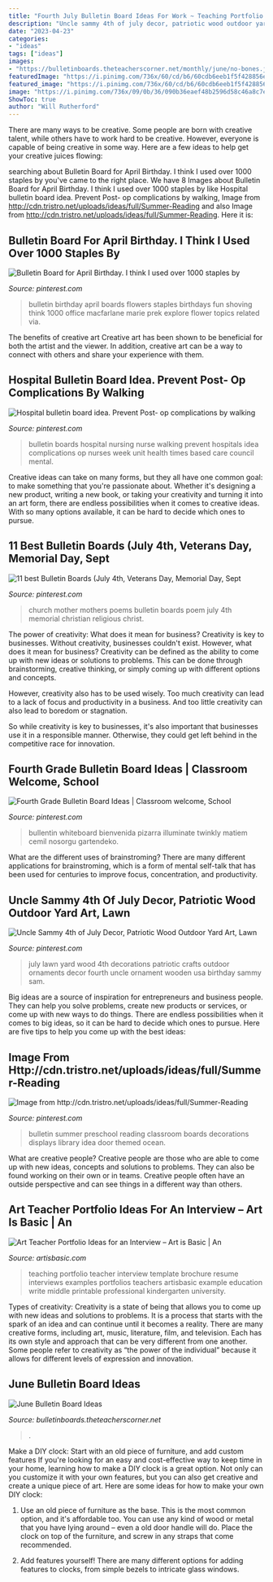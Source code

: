 ```yaml
---
title: "Fourth July Bulletin Board Ideas For Work ~ Teaching Portfolio Teacher Interview Template Brochure Resume Interviews Examples Portfolios Teachers Artisbasic Example Education Write Middle Printable Professional Kindergarten University"
description: "Uncle sammy 4th of july decor, patriotic wood outdoor yard art, lawn"
date: "2023-04-23"
categories:
- "ideas"
tags: ["ideas"]
images:
- "https://bulletinboards.theteacherscorner.net/monthly/june/no-bones.jpg"
featuredImage: "https://i.pinimg.com/736x/60/cd/b6/60cdb6eeb1f5f428856e71aebba210cc--bulletin-boards-hospitals.jpg"
featured_image: "https://i.pinimg.com/736x/60/cd/b6/60cdb6eeb1f5f428856e71aebba210cc--bulletin-boards-hospitals.jpg"
image: "https://i.pinimg.com/736x/09/0b/36/090b36eaef48b2596d58c46a8c7e5dba--birthday-bulletin-birthday-board.jpg?b=t"
ShowToc: true
author: "Will Rutherford"
---
```



There are many ways to be creative. Some people are born with creative talent, while others have to work hard to be creative. However, everyone is capable of being creative in some way. Here are a few ideas to help get your creative juices flowing:

	

		
searching about Bulletin Board for April Birthday. I think I used over 1000 staples by you've came to the right place. We have 8 Images about Bulletin Board for April Birthday. I think I used over 1000 staples by like Hospital bulletin board idea. Prevent Post- op complications by walking, Image from http://cdn.tristro.net/uploads/ideas/full/Summer-Reading and also Image from http://cdn.tristro.net/uploads/ideas/full/Summer-Reading. Here it is:
		
    
## Bulletin Board For April Birthday. I Think I Used Over 1000 Staples By

<img loading=lazy src="https://i.pinimg.com/736x/09/0b/36/090b36eaef48b2596d58c46a8c7e5dba--birthday-bulletin-birthday-board.jpg?b=t" onerror="this.onerror=null;this.src='https://tse3.mm.bing.net/th?id=OIP.0kwKSxj_MssE2PKBDTBF6gHaFj&amp;pid=15.1';" alt="Bulletin Board for April Birthday. I think I used over 1000 staples by">

_Source: pinterest.com_

>bulletin birthday april boards flowers staples birthdays fun shoving think 1000 office macfarlane marie prek explore flower topics related via. 

	

The benefits of creative art
Creative art has been shown to be beneficial for both the artist and the viewer. In addition, creative art can be a way to connect with others and share your experience with them.

    
## Hospital Bulletin Board Idea. Prevent Post- Op Complications By Walking

<img loading=lazy src="https://i.pinimg.com/736x/60/cd/b6/60cdb6eeb1f5f428856e71aebba210cc--bulletin-boards-hospitals.jpg" onerror="this.onerror=null;this.src='https://tse2.mm.bing.net/th?id=OIP.vOOBtX2fHZT-WZlhIMboWwHaLH&amp;pid=15.1';" alt="Hospital bulletin board idea. Prevent Post- op complications by walking">

_Source: pinterest.com_

>bulletin boards hospital nursing nurse walking prevent hospitals idea complications op nurses week unit health times based care council mental. 

	

Creative ideas can take on many forms, but they all have one common goal: to make something that you're passionate about. Whether it's designing a new product, writing a new book, or taking your creativity and turning it into an art form, there are endless possibilities when it comes to creative ideas. With so many options available, it can be hard to decide which ones to pursue.

    
## 11 Best Bulletin Boards (July 4th, Veterans Day, Memorial Day, Sept

<img loading=lazy src="https://i.pinimg.com/736x/52/e3/eb/52e3eb63446a57f5a75211de5dea555d--mothers-day-poems-mother-s-day.jpg" onerror="this.onerror=null;this.src='https://tse4.mm.bing.net/th?id=OIP.H94kD4kOOJnUj2cdSgfOkwHaJ3&amp;pid=15.1';" alt="11 best Bulletin Boards (July 4th, Veterans Day, Memorial Day, Sept">

_Source: pinterest.com_

>church mother mothers poems bulletin boards poem july 4th memorial christian religious christ. 

	

The power of creativity: What does it mean for business?
Creativity is key to businesses. Without creativity, businesses couldn't exist. However, what does it mean for business? 
Creativity can be defined as the ability to come up with new ideas or solutions to problems. This can be done through brainstorming, creative thinking, or simply coming up with different options and concepts. 

However, creativity also has to be used wisely. Too much creativity can lead to a lack of focus and productivity in a business. And too little creativity can also lead to boredom or stagnation. 

So while creativity is key to businesses, it's also important that businesses use it in a responsible manner. Otherwise, they could get left behind in the competitive race for innovation.

    
## Fourth Grade Bulletin Board Ideas | Classroom Welcome, School

<img loading=lazy src="https://i.pinimg.com/736x/2e/b9/b7/2eb9b7d241d0631fbc9aef78ed73fc5d.jpg" onerror="this.onerror=null;this.src='https://tse4.mm.bing.net/th?id=OIP.tSqVUPfPJx76Kz_Prd3wrAHaFj&amp;pid=15.1';" alt="Fourth Grade Bulletin Board Ideas | Classroom welcome, School">

_Source: pinterest.com_

>bullentin whiteboard bienvenida pizarra illuminate twinkly matiem cemil nosorgu gartendeko. 

	

What are the different uses of brainstroming?
There are many different applications for brainstroming, which is a form of mental self-talk that has been used for centuries to improve focus, concentration, and productivity.

    
## Uncle Sammy 4th Of July Decor, Patriotic Wood Outdoor Yard Art, Lawn

<img loading=lazy src="https://i.pinimg.com/originals/39/c4/80/39c480866ae51f2b3e76664c68505f68.jpg" onerror="this.onerror=null;this.src='https://tse2.mm.bing.net/th?id=OIP.CZPqCpZlNOGAK0xfEhxOewHaJ4&amp;pid=15.1';" alt="Uncle Sammy 4th of July Decor, Patriotic Wood Outdoor Yard Art, Lawn">

_Source: pinterest.com_

>july lawn yard wood 4th decorations patriotic crafts outdoor ornaments decor fourth uncle ornament wooden usa birthday sammy sam. 

	

Big ideas are a source of inspiration for entrepreneurs and business people. They can help you solve problems, create new products or services, or come up with new ways to do things. There are endless possibilities when it comes to big ideas, so it can be hard to decide which ones to pursue. Here are five tips to help you come up with the best ideas: 

    
## Image From Http://cdn.tristro.net/uploads/ideas/full/Summer-Reading

<img loading=lazy src="https://i.pinimg.com/originals/72/e0/0a/72e00a0fa9a529aa4560b0015cb47548.jpg" onerror="this.onerror=null;this.src='https://tse1.mm.bing.net/th?id=OIP.dSnD6ybY7TlAD9ePMisgygHaFj&amp;pid=15.1';" alt="Image from http://cdn.tristro.net/uploads/ideas/full/Summer-Reading">

_Source: pinterest.com_

>bulletin summer preschool reading classroom boards decorations displays library idea door themed ocean. 

	

What are creative people?
Creative people are those who are able to come up with new ideas, concepts and solutions to problems. They can also be found working on their own or in teams. Creative people often have an outside perspective and can see things in a different way than others.

    
## Art Teacher Portfolio Ideas For An Interview – Art Is Basic | An

<img loading=lazy src="http://i1.wp.com/www.artisbasic.com/wp-content/uploads/2013/07/portfolio.jpg?fit=750%2C1159" onerror="this.onerror=null;this.src='https://tse4.mm.bing.net/th?id=OIP.IQbsevhUKuYoAF5z6k0NMQHaLc&amp;pid=15.1';" alt="Art Teacher Portfolio Ideas for an Interview – Art is Basic | An">

_Source: artisbasic.com_

>teaching portfolio teacher interview template brochure resume interviews examples portfolios teachers artisbasic example education write middle printable professional kindergarten university. 

	

Types of creativity:
Creativity is a state of being that allows you to come up with new ideas and solutions to problems. It is a process that starts with the spark of an idea and can continue until it becomes a reality. There are many creative forms, including art, music, literature, film, and television. Each has its own style and approach that can be very different from one another. Some people refer to creativity as “the power of the individual” because it allows for different levels of expression and innovation.

    
## June Bulletin Board Ideas

<img loading=lazy src="https://bulletinboards.theteacherscorner.net/monthly/june/no-bones.jpg" onerror="this.onerror=null;this.src='https://tse1.mm.bing.net/th?id=OIP.ZaaQUd8xuGM1wOP_3_piFQAAAA&amp;pid=15.1';" alt="June Bulletin Board Ideas">

_Source: bulletinboards.theteacherscorner.net_

>. 

	

Make a DIY clock: Start with an old piece of furniture, and add custom features
If you're looking for an easy and cost-effective way to keep time in your home, learning how to make a DIY clock is a great option. Not only can you customize it with your own features, but you can also get creative and create a unique piece of art. Here are some ideas for how to make your own DIY clock:
1. Use an old piece of furniture as the base. This is the most common option, and it's affordable too. You can use any kind of wood or metal that you have lying around – even a old door handle will do. Place the clock on top of the furniture, and screw in any straps that come recommended.

2. Add features yourself! There are many different options for adding features to clocks, from simple bezels to intricate glass windows.

